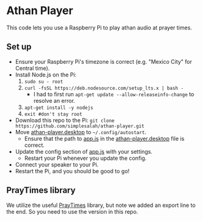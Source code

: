 # Athan Player
This code lets you use a Raspberry Pi to play athan audio at prayer times. 

## Set up
- Ensure your Raspberry Pi's timezone is correct (e.g. "Mexico City" for Central time).
- Install Node.js on the Pi: 
    1. `sudo su - root`
    2. `curl -fsSL https://deb.nodesource.com/setup_lts.x | bash -`
        - I had to first run `apt-get update --allow-releaseinfo-change` to resolve an error.
    3. `apt-get install -y nodejs`
    4. `exit #don't stay root`
- Download this repo to the Pi: `git clone https://github.com/simplesalah/athan-player.git`
- Move [athan-player.desktop](athan-player.desktop) to `~/.config/autostart`. 
    - Ensure that the path to [app.js](app.js) in the [athan-player.desktop](athan-player.desktop) file is correct. 
- Update the config section of [app.js](app.js) with your settings.
    - Restart your Pi whenever you update the config.
- Connect your speaker to your Pi.
- Restart the Pi, and you should be good to go! 

## PrayTimes library
We utilize the useful [PrayTimes](http://praytimes.org/) library, but note we added an export line to the end. So you need to use the version in this repo. 